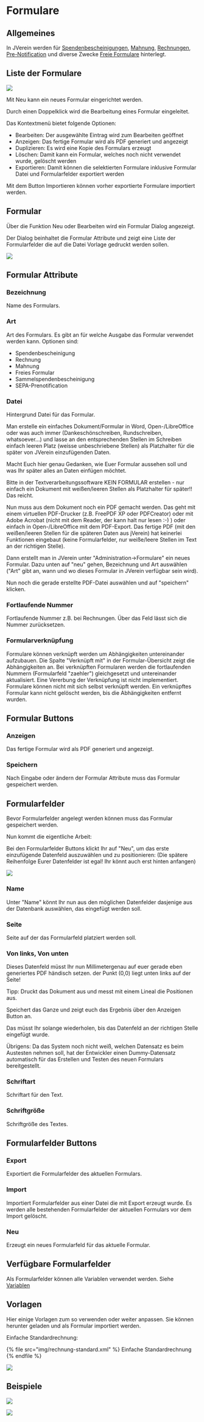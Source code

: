 # Formulare

## Allgemeines

In JVerein werden für [Spendenbescheinigungen](../../mitglieder/spendenbescheinigung.md), [Mahnung](../../druckmail/mahnungen.md), [Rechnungen](../../druckmail/rechnungen.md), [Pre-Notification](../../druckmail/pre-notification.md) und diverse Zwecke [Freie Formulare](../../druckmail/freiesformular.md) hinterlegt.

## Liste der Formulare

![](img/Formulare.png)

Mit Neu kann ein neues Formular eingerichtet werden.

Durch einen Doppelklick wird die Bearbeitung eines Formular eingeleitet.

Das Kontextmenü bietet folgende Optionen:

* Bearbeiten: Der ausgewählte Eintrag wird zum Bearbeiten geöffnet
* Anzeigen: Das fertige Formular wird als PDF generiert und angezeigt
* Duplizieren: Es wird eine Kopie des Formulars erzeugt
* Löschen: Damit kann ein Formular, welches noch nicht verwendet wurde, gelöscht werden
* Exportieren: Damit können die selektierten Formulare inklusive Formular Datei und Formularfelder exportiert werden

Mit dem Button Importieren können vorher exportierte Formulare importiert werden.

## Formular

Über die Funktion Neu oder Bearbeiten wird ein Formular Dialog angezeigt.

Der Dialog beinhaltet die Formular Attribute und zeigt eine Liste der Formularfelder die auf die Datei Vorlage gedruckt werden sollen.

![](img/Formular.png)

## Formular Attribute

### Bezeichnung

Name des Formulars.

### Art

Art des Formulars. Es gibt an für welche Ausgabe das Formular verwendet werden kann. Optionen sind:

* Spendenbescheinigung
* Rechnung
* Mahnung
* Freies Formular
* Sammelspendenbescheinigung
* SEPA-Prenotification

### Datei

Hintergrund Datei für das Formular.

Man erstelle ein einfaches Dokument/Formular in Word, Open-/LibreOffice oder was auch immer (Dankeschönschreiben, Rundschreiben, whatsoever...) und lasse an den entsprechenden Stellen im Schreiben einfach leeren Platz (weisse unbeschriebene Stellen) als Platzhalter für die später von JVerein einzufügenden Daten.

Macht Euch hier genau Gedanken, wie Euer Formular aussehen soll und was Ihr später alles an Daten einfügen möchtet.

Bitte in der Textverarbeitungssoftware KEIN FORMULAR erstellen - nur einfach ein Dokument mit weißen/leeren Stellen als Platzhalter für später!! Das reicht.

Nun muss aus dem Dokument noch ein PDF gemacht werden. Das geht mit einem virtuellen PDF-Drucker (z.B. FreePDF XP oder PDFCreator) oder mit Adobe Acrobat (nicht mit dem Reader, der kann halt nur lesen :-) ) oder einfach in Open-/LibreOffice mit dem PDF-Export. Das fertige PDF (mit den weißen/leeren Stellen für die späteren Daten aus jVerein) hat keinerlei Funktionen eingebaut (keine Formularfelder, nur weiße/leere Stellen im Text an der richtigen Stelle).

Dann erstellt man in JVerein unter "Administration->Formulare" ein neues Formular. Dazu unten auf "neu" gehen, Bezeichnung und Art auswählen ("Art" gibt an, wann und wo dieses Formular in JVerein verfügbar sein wird).

Nun noch die gerade erstellte PDF-Datei auswählen und auf "speichern" klicken.

### Fortlaufende Nummer

Fortlaufende Nummer z.B. bei Rechnungen. Über das Feld lässt sich die Nummer zurücksetzen.

### Formularverknüpfung

Formulare können verknüpft werden um Abhängigkeiten untereinander aufzubauen. Die Spalte "Verknüpft mit" in der Formular-Übersicht zeigt die Abhängigkeiten an. Bei verknüpften Formularen werden die fortlaufenden Nummern (Formularfeld "zaehler") gleichgesetzt und untereinander aktualisiert. Eine Vererbung der Verknüpfung ist nicht implementiert. Formulare können nicht mit sich selbst verknüpft werden. Ein verknüpftes Formular kann nicht gelöscht werden, bis die Abhängigkeiten entfernt wurden.

## Formular Buttons

### Anzeigen

Das fertige Formular wird als PDF generiert und angezeigt.

### Speichern

Nach Eingabe oder ändern der Formular Attribute muss das Formular gespeichert werden.

## Formularfelder

Bevor Formularfelder angelegt werden können muss das Formular gespeichert werden.

Nun kommt die eigentliche Arbeit:

Bei den Formularfelder Buttons klickt Ihr auf "Neu", um das erste einzufügende Datenfeld auszuwählen und zu positionieren: (Die spätere Reihenfolge Eurer Datenfelder ist egal! Ihr könnt auch erst hinten anfangen)

![](img/Formularfeld.png)

### Name

Unter "Name" könnt Ihr nun aus den möglichen Datenfelder dasjenige aus der Datenbank auswählen, das eingefügt werden soll.

### Seite

Seite auf der das Formularfeld platziert werden soll.

### Von links, Von unten

Dieses Datenfeld müsst Ihr nun Millimetergenau auf euer gerade eben generiertes PDF händisch setzen. der Punkt (0,0) liegt unten links auf der Seite!

Tipp: Druckt das Dokument aus und messt mit einem Lineal die Positionen aus.

Speichert das Ganze und zeigt euch das Ergebnis über den Anzeigen Button an.

Das müsst Ihr solange wiederholen, bis das Datenfeld an der richtigen Stelle eingefügt wurde.

Übrigens: Da das System noch nicht weiß, welchen Datensatz es beim Austesten nehmen soll, hat der Entwickler einen Dummy-Datensatz automatisch für das Erstellen und Testen des neuen Formulars bereitgestellt.

### Schriftart

Schriftart für den Text.

### Schriftgröße

Schriftgröße des Textes.

## Formularfelder Buttons

### Export

Exportiert die Formularfelder des aktuellen Formulars.

### Import

Importiert Formularfelder aus einer Datei die mit Export erzeugt wurde. Es werden alle bestehenden Formularfelder der aktuellen Formulars vor dem Import gelöscht.

### Neu

Erzeugt ein neues Formularfeld für das aktuelle Formular.

## Verfügbare Formularfelder

Als Formularfelder können alle Variablen verwendet werden. Siehe [Variablen](../../../../sonstiges/variable.md)

## Vorlagen

Hier einige Vorlagen zum so verwenden oder weiter anpassen. Sie können herunter geladen und als Formular importiert werden.

Einfache Standardrechnung:

{% file src="img/rechnung-standard.xml" %}
Einfache Standardrechnung
{% endfile %}

![](img/rechnung-standard.png)

## Beispiele

![](img/Formularroh.jpg)

![](img/Formularausgefuellt.jpg)
